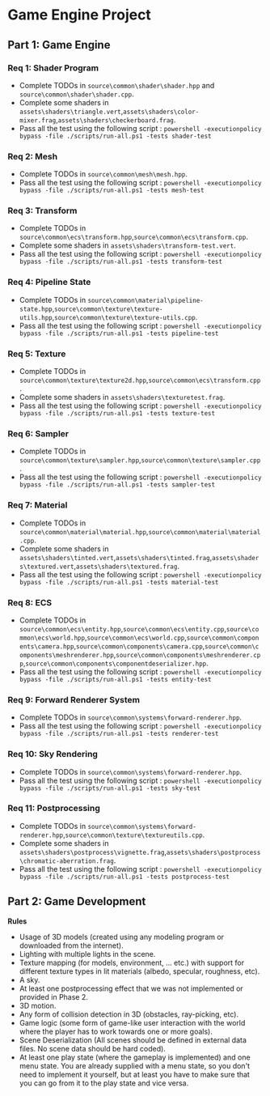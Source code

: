 # Game Engine Project

## Part 1: Game Engine

### Req 1: Shader Program

* Complete TODOs in `source\common\shader\shader.hpp` and `source\common\shader\shader.cpp`.
* Complete some shaders in `assets\shaders\triangle.vert`,`assets\shaders\color-mixer.frag`,`assets\shaders\checkerboard.frag`.
* Pass all the test using the following script : `powershell -executionpolicy bypass -file ./scripts/run-all.ps1 -tests shader-test`

### Req 2: Mesh

* Complete TODOs in `source\common\mesh\mesh.hpp`.
* Pass all the test using the following script : `powershell -executionpolicy bypass -file ./scripts/run-all.ps1 -tests mesh-test`

### Req 3: Transform

* Complete TODOs in `source\common\ecs\transform.hpp`,`source\common\ecs\transform.cpp`.
* Complete some shaders in `assets\shaders\transform-test.vert`.
* Pass all the test using the following script : `powershell -executionpolicy bypass -file ./scripts/run-all.ps1 -tests transform-test`

### Req 4: Pipeline State

* Complete TODOs in `source\common\material\pipeline-state.hpp`,`source\common\texture\texture-utils.hpp`,`source\common\texture\texture-utils.cpp`.
* Pass all the test using the following script : `powershell -executionpolicy bypass -file ./scripts/run-all.ps1 -tests pipeline-test`

### Req 5: Texture

* Complete TODOs in `source\common\texture\texture2d.hpp`,`source\common\ecs\transform.cpp`.
* Complete some shaders in `assets\shaders\texturetest.frag`.
* Pass all the test using the following script : `powershell -executionpolicy bypass -file ./scripts/run-all.ps1 -tests texture-test`

### Req 6: Sampler

* Complete TODOs in `source\common\texture\sampler.hpp`,`source\common\texture\sampler.cpp`.
* Pass all the test using the following script : `powershell -executionpolicy bypass -file ./scripts/run-all.ps1 -tests sampler-test`

### Req 7: Material

* Complete TODOs in `source\common\material\material.hpp`,`source\common\material\material.cpp`.
* Complete some shaders in `assets\shaders\tinted.vert`,`assets\shaders\tinted.frag`,`assets\shaders\textured.vert`,`assets\shaders\textured.frag`.
* Pass all the test using the following script : `powershell -executionpolicy bypass -file ./scripts/run-all.ps1 -tests material-test`

### Req 8: ECS

* Complete TODOs in `source\common\ecs\entity.hpp`,`source\common\ecs\entity.cpp`,`source\common\ecs\world.hpp`,`source\common\ecs\world.cpp`,`source\common\components\camera.hpp`,`source\common\components\camera.cpp`,`source\common\components\meshrenderer.hpp`,`source\common\components\meshrenderer.cpp`,`source\common\components\componentdeserializer.hpp`.
* Pass all the test using the following script : `powershell -executionpolicy bypass -file ./scripts/run-all.ps1 -tests entity-test`

### Req 9: Forward Renderer System

* Complete TODOs in `source\common\systems\forward-renderer.hpp`.
* Pass all the test using the following script : `powershell -executionpolicy bypass -file ./scripts/run-all.ps1 -tests renderer-test`

### Req 10: Sky Rendering

* Complete TODOs in `source\common\systems\forward-renderer.hpp`.
* Pass all the test using the following script : `powershell -executionpolicy bypass -file ./scripts/run-all.ps1 -tests sky-test`

### Req 11: Postprocessing

* Complete TODOs in `source\common\systems\forward-renderer.hpp`,`source\common\texture\textureutils.cpp`.
* Complete some shaders in `assets\shaders\postprocess\vignette.frag`,`assets\shaders\postprocess\chromatic-aberration.frag`.
* Pass all the test using the following script : `powershell -executionpolicy bypass -file ./scripts/run-all.ps1 -tests postprocess-test`

## Part 2: Game Development

**Rules**
* Usage of 3D models (created using any modeling program or downloaded from the internet).
* Lighting with multiple lights in the scene.
* Texture mapping (for models, environment, … etc.) with support for different texture types in lit
materials (albedo, specular, roughness, etc).
* A sky.
* At least one postprocessing effect that we was not implemented or provided in Phase 2.
* 3D motion.
* Any form of collision detection in 3D (obstacles, ray-picking, etc).
* Game logic (some form of game-like user interaction with the world where the player has to work
towards one or more goals).
* Scene Deserialization (All scenes should be defined in external data files. No scene data should be
hard coded).
* At least one play state (where the gameplay is implemented) and one menu state. You are already
supplied with a menu state, so you don't need to implement it yourself, but at least you have to make
sure that you can go from it to the play state and vice versa.

